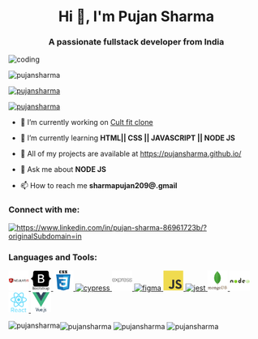 
<h1 align="center">Hi 👋, I'm Pujan Sharma</h1>
<h3 align="center">A passionate fullstack developer from India</h3>
<img align="rigth" alt="coding" width="400" src="https://cdn.dribbble.com/users/1162077/screenshots/3848914/programmer.gif">

<p align="left"> <img src="https://komarev.com/ghpvc/?username=pujansharma&label=Profile%20views&color=0e75b6&style=flat" alt="pujansharma" /> </p>

<p align="left"> <a href="https://github.com/ryo-ma/github-profile-trophy"><img src="https://github-profile-trophy.vercel.app/?username=pujansharma" alt="pujansharma" /></a> </p>

<p align="left"> <a href="https://twitter.com/pujansharma" target="blank"><img src="https://img.shields.io/twitter/follow/pujansharma?logo=twitter&style=for-the-badge" alt="pujansharma" /></a> </p>

- 🔭 I’m currently working on [Cult fit clone](https://gentle-beijinho-a9ba89.netlify.app/)

- 🌱 I’m currently learning **HTML|| CSS || JAVASCRIPT || NODE JS**

- 👯  All of my projects are available at https://pujansharma.github.io/

- 💬 Ask me about **NODE JS**

- 📫 How to reach me **sharmapujan209@.gmail**

<h3 align="left">Connect with me:</h3>
<p align="left">
<a href="https://thetypingcat.com/typing-speed-test-result/1m/1/25/96"><img align="center" src="https://raw.githubusercontent.com/rahuldkjain/github-profile-readme-generator/master/src/images/icons/Social/linked-in-alt.svg" alt="https://www.linkedin.com/in/pujan-sharma-86961723b/?originalSubdomain=in" height="30" width="40" style="max-width: 100%;"></a>
</p>

<h3 align="left">Languages and Tools:</h3>
<p align="left"> <a href="https://angular.io" target="_blank" rel="noreferrer"> <img src="https://raw.githubusercontent.com/devicons/devicon/master/icons/angularjs/angularjs-original-wordmark.svg" alt="angularjs" width="40" height="40"/> </a> <a href="https://getbootstrap.com" target="_blank" rel="noreferrer"> <img src="https://raw.githubusercontent.com/devicons/devicon/master/icons/bootstrap/bootstrap-plain-wordmark.svg" alt="bootstrap" width="40" height="40"/> </a> <a href="https://www.w3schools.com/css/" target="_blank" rel="noreferrer"> <img src="https://raw.githubusercontent.com/devicons/devicon/master/icons/css3/css3-original-wordmark.svg" alt="css3" width="40" height="40"/> </a> <a href="https://www.cypress.io" target="_blank" rel="noreferrer"> <img src="https://raw.githubusercontent.com/simple-icons/simple-icons/6e46ec1fc23b60c8fd0d2f2ff46db82e16dbd75f/icons/cypress.svg" alt="cypress" width="40" height="40"/> </a> <a href="https://expressjs.com" target="_blank" rel="noreferrer"> <img src="https://raw.githubusercontent.com/devicons/devicon/master/icons/express/express-original-wordmark.svg" alt="express" width="40" height="40"/> </a> <a href="https://www.figma.com/" target="_blank" rel="noreferrer"> <img src="https://www.vectorlogo.zone/logos/figma/figma-icon.svg" alt="figma" width="40" height="40"/> </a> <a href="https://git-scm.com/" target="_blank" rel="noreferrer">  <img src="https://raw.githubusercontent.com/devicons/devicon/master/icons/javascript/javascript-original.svg" alt="javascript" width="40" height="40"/> </a> <a href="https://jestjs.io" target="_blank" rel="noreferrer"> <img src="https://www.vectorlogo.zone/logos/jestjsio/jestjsio-icon.svg" alt="jest" width="40" height="40"/> </a> <a href="https://www.mongodb.com/" target="_blank" rel="noreferrer"> <img src="https://raw.githubusercontent.com/devicons/devicon/master/icons/mongodb/mongodb-original-wordmark.svg" alt="mongodb" width="40" height="40"/> </a> <a href="https://nodejs.org" target="_blank" rel="noreferrer"> <img src="https://raw.githubusercontent.com/devicons/devicon/master/icons/nodejs/nodejs-original-wordmark.svg" alt="nodejs" width="40" height="40"/> </a> <a href="https://reactjs.org/" target="_blank" rel="noreferrer"> <img src="https://raw.githubusercontent.com/devicons/devicon/master/icons/react/react-original-wordmark.svg" alt="react" width="40" height="40"/> </a> <a href="https://vuejs.org/" target="_blank" rel="noreferrer"> <img src="https://raw.githubusercontent.com/devicons/devicon/master/icons/vuejs/vuejs-original-wordmark.svg" alt="vuejs" width="40" height="40"/> </a> </p>

<p><img align="left" src="https://github-readme-stats.vercel.app/api/top-langs/?username=pujansharma&theme=dark&hide_border=false&include_all_commits=false&count_private=false&layout=compact" alt="pujansharma" /></p>

<img align="center" src="https://github-readme-streak-stats.herokuapp.com/?user=pujansharma&theme=dark&hide_border=false" alt="pujansharma" />
<img align="center" src="https://github-contributor-stats.vercel.app/api?username=pujansharma&limit=5&theme=dracula&combine_all_yearly_contributions=true" alt="pujansharma" />

<img align="center" src="https://github-readme-stats.vercel.app/api?username=pujansharma&theme=dark&hide_border=false&include_all_commits=false&count_private=false" alt="pujansharma" />

